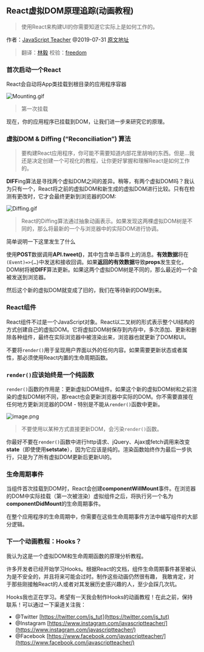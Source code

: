 ## React虚拟DOM原理追踪(动画教程)

> 使用React来构建UI的你需要知道它实际上是如何工作的。

作者：[JavaScript Teacher](https://twitter.com/js_tut) @2019-07-31 [原文地址](https://medium.com/@js_tut/react-animated-tutorial-7a46fa3c2b96)
> 翻译：[林毅](https://www.yuque.com/gzlinyi)   校验：[freedom](https://github.com/yylifen)

### 首次启动一个React <App />

React会自动将App类挂载到根目录的应用程序容器

![Mounting.gif](https://yylifen.github.io/sundries-trans/js/react-virtual-dom-postmortem/assets/1_NBBZYfjeVBfHa1gPnMZJzA.gif)

> 第一次挂载<App />

现在，你的应用程序已挂载到DOM，让我们进一步来研究它的原理。

### 虚拟DOM & Diffing (“Reconciliation”) 算法

> 要构建React应用程序，你可能不需要知道<Really />内部花里胡哨的东西。但是...我还是决定创建一个可视化的教程，让你更好掌握和理解React是如何工作的。

**DIFF**ing算法是寻找两个虚拟DOM之间的差异。稍等，有两个虚拟DOM吗？我认为只有一个，React将之前的虚拟DOM和新生成的虚拟DOM进行比较。只有在检测有更改时，它才会最终更新到浏览器的DOM:

![Diffing.gif](https://yylifen.github.io/sundries-trans/js/react-virtual-dom-postmortem/assets/1_BAleNGsko42ArMZKbsjPRA.gif)

> React的Diffing算法通过抽象动画表示。如果发现这两棵虚拟DOM树是不同的，那么将最新的一个与浏览器中的实际DOM进行协调。

简单说明一下这里发生了什么

使用**POST**数据调用**API.tweet()**，其中包含单击事件上的消息。**有效数据**将在`(Event)=>{…}`中发送和接收回调。如果**返回的有效数据**导致**props**发生变化，DOM树将被**DIFF**算法更新。如果这两个虚拟DOM树是不同的，那么最近的一个会被发送到浏览器。

然后这个新的虚拟DOM就变成了旧的，我们在等待新的DOM到来。

### React组件

React组件不过是一个JavaScript对象。React以二叉树的形式表示整个UI结构的方式创建自己的虚拟DOM。它将虚拟DOM树保存到内存中，多次添加、更新和删除各种组件，最终在实际浏览器中被渲染出来，浏览器也就更新了DOM和UI。

不要将`render()`用于呈现用户界面以外的任何内容。如果需要更新状态或者属性，那必须使用React内置的生命周期函数。

### `render()`应该始终是一个纯函数

`render()`函数的作用是：更新虚拟DOM组件。如果这个新的虚拟DOM树和之前渲染的虚拟DOM树不同，那react也会更新浏览器中实际的DOM。你不需要直接在任何地方更新浏览器的DOM - 特别是不能从`render()`函数中更新。

![image.png](https://yylifen.github.io/sundries-trans/js/react-virtual-dom-postmortem/assets/1_ixymleyewAuYn8WsPOV7Ng.png)

> 不要使用以某种方式直接更新DOM，会污染`render()`函数。

你最好不要在`render()`函数中进行http请求、jQuery、Ajax或fetch调用来改变**state**（即使使用**setstate**），因为它应该是纯的。渲染函数始终作为最后一步执行，只是为了所有虚拟DOM更新后更新UI的。

### 生命周期事件
当组件首次挂载到DOM时，React会创建**componentWillMount**事件。在浏览器的DOM中实际挂载（第一次被渲染）虚拟组件之后，将执行另一个名为**componentDidMount**的生命周期事件。

在整个应用程序的生命周期中，你需要在这些生命周期事件方法中编写组件的大部分逻辑。

### 下一个动画教程：Hooks？

我认为这是一个虚拟DOM和生命周期函数的原理分析教程。

许多开发者已经开始学习Hooks。根据React的文档，组件生命周期事件甚至被认为是不安全的，并且将来可能会过时。制作这些动画仍然很有趣， 我敢肯定，对于那些刚接触React的人或者对其发展历史感兴趣的人，至少会踩几次坑。

Hooks我也正在学习。希望有一天我会制作Hooks的动画教程！在此之前，保持联系！可以通过一下渠道关注我：

* @Twitter [https://twitter.com/js_tut](https://twitter.com/js_tut)
* @Instagram [https://www.instagram.com/javascriptteacher/](https://www.instagram.com/javascriptteacher/)
* @Facebook [https://www.facebook.com/javascriptteacher/](https://www.facebook.com/javascriptteacher/)
